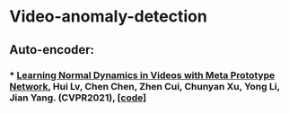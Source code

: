 # Video-anomaly-detection

## Auto-encoder: 
### * [Learning Normal Dynamics in Videos with Meta Prototype Network](https://arxiv.org/pdf/2104.06689.pdf), Hui Lv, Chen Chen, Zhen Cui, Chunyan Xu, Yong Li, Jian Yang. (CVPR2021), [[code]](https://github.com/ktr-hubrt/MPN/) 
